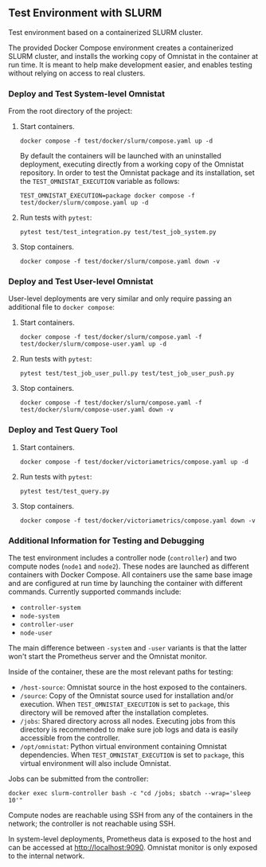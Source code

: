 ## Test Environment with SLURM

Test environment based on a containerized SLURM cluster.

The provided Docker Compose environment creates a containerized SLURM cluster,
and installs the working copy of Omnistat in the container at run time. It is
meant to help make development easier, and enables testing without relying on
access to real clusters.

### Deploy and Test System-level Omnistat

From the root directory of the project:

1. Start containers.
   ```
   docker compose -f test/docker/slurm/compose.yaml up -d
   ```
   By default the containers will be launched with an uninstalled deployment,
   executing directly from a working copy of the Omnistat repository. In order
   to test the Omnistat package and its installation, set the
   `TEST_OMNISTAT_EXECUTION` variable as follows:
   ```
   TEST_OMNISTAT_EXECUTION=package docker compose -f test/docker/slurm/compose.yaml up -d
   ```

2. Run tests with `pytest`:
   ```
   pytest test/test_integration.py test/test_job_system.py
   ```

3. Stop containers.
   ```
   docker compose -f test/docker/slurm/compose.yaml down -v
   ```

### Deploy and Test User-level Omnistat

User-level deployments are very similar and only require passing an additional
file to `docker compose`:

1. Start containers.
   ```
   docker compose -f test/docker/slurm/compose.yaml -f test/docker/slurm/compose-user.yaml up -d
   ```

2. Run tests with `pytest`:
   ```
   pytest test/test_job_user_pull.py test/test_job_user_push.py
   ```

3. Stop containers.
   ```
   docker compose -f test/docker/slurm/compose.yaml -f test/docker/slurm/compose-user.yaml down -v
   ```

### Deploy and Test Query Tool

1. Start containers.
   ```
   docker compose -f test/docker/victoriametrics/compose.yaml up -d
   ```

2. Run tests with `pytest`:
   ```
   pytest test/test_query.py
   ```

3. Stop containers.
   ```
   docker compose -f test/docker/victoriametrics/compose.yaml down -v
   ```

### Additional Information for Testing and Debugging

The test environment includes a controller node (`controller`) and two compute
nodes (`node1` and `node2`). These nodes are launched as different containers
with Docker Compose. All containers use the same base image and are configured
at run time by launching the container with different commands. Currently
supported commands include:
- `controller-system`
- `node-system`
- `controller-user`
- `node-user`

The main difference between `-system` and `-user` variants is that the latter
won't start the Prometheus server and the Omnistat monitor.

Inside of the container, these are the most relevant paths for testing:
- `/host-source`: Omnistat source in the host exposed to the containers.
- `/source`: Copy of the Omnistat source used for installation and/or
  execution. When `TEST_OMNISTAT_EXECUTION` is set to `package`, this directory
  will be removed after the installation completes.
- `/jobs`: Shared directory across all nodes. Executing jobs from this
  directory is recommended to make sure job logs and data is easily accessible
  from the controller.
- `/opt/omnistat`: Python virtual environment containing Omnistat dependencies.
  When `TEST_OMNISTAT_EXECUTION` is set to `package`, this virtual environment
  will also include Omnistat.

Jobs can be submitted from the controller:
```
docker exec slurm-controller bash -c "cd /jobs; sbatch --wrap='sleep 10'"
```

Compute nodes are reachable using SSH from any of the containers in the
network; the controller is not reachable using SSH.

In system-level deployments, Prometheus data is exposed to the host and can be
accessed at [http://localhost:9090](http://localhost:9090). Omnistat monitor is
only exposed to the internal network.
